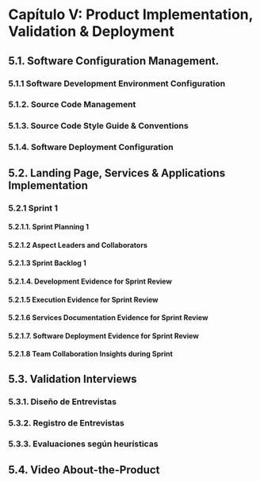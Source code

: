 # Capítulo V: Product Implementation, Validation & Deployment

## 5.1. Software Configuration Management.

### 5.1.1 Software Development Environment Configuration

### 5.1.2. Source Code Management

### 5.1.3. Source Code Style Guide & Conventions

### 5.1.4. Software Deployment Configuration

## 5.2. Landing Page, Services & Applications Implementation

### 5.2.1 Sprint 1

#### 5.2.1.1. Sprint Planning 1

#### 5.2.1.2 Aspect Leaders and Collaborators

#### 5.2.1.3 Sprint Backlog 1

#### 5.2.1.4. Development Evidence for Sprint Review

#### 5.2.1.5 Execution Evidence for Sprint Review

#### 5.2.1.6 Services Documentation Evidence for Sprint Review

#### 5.2.1.7. Software Deployment Evidence for Sprint Review

#### 5.2.1.8 Team Collaboration Insights during Sprint

## 5.3. Validation Interviews

### 5.3.1. Diseño de Entrevistas

### 5.3.2. Registro de Entrevistas

### 5.3.3. Evaluaciones según heurísticas

## 5.4. Video About-the-Product